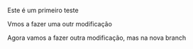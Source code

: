 Este é um primeiro teste

Vmos a fazer uma outr modificação

Agora vamos a fazer outra modificação, mas na nova branch
